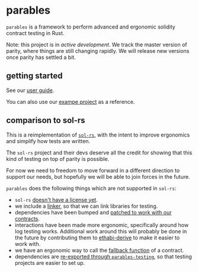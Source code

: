 # parables

`parables` is a framework to perform advanced and ergonomic solidity contract testing in Rust.

Note: this project is in _active development_. We track the master version of parity, where things
are still changing rapidly. We will release new versions once parity has settled a bit.

## getting started

See our [user guide](https://primablock.github.io/parables/).

You can also use our [exampe project](example) as a reference.

## comparison to sol-rs

This is a reimplementation of [`sol-rs`](https://github.com/paritytech/sol-rs), with the
intent to improve ergonomics and simplify how tests are written.

The `sol-rs` project and their devs deserve all the credit for showing that this kind of testing on
top of parity is possible.

For now we need to freedom to move forward in a different direction to support our needs, but
hopefully we will be able to join forces in the future.

`parables` does the following things which are not supported in `sol-rs`:

* `sol-rs` [doesn't have a license yet](https://github.com/paritytech/sol-rs/issues/35).
* we include a [linker](testing/linker.rs), so that we can link libraries for testing.
* dependencies have been bumped and [patched to work with our contracts](https://github.com/paritytech/ethabi/compare/master...PrimaBlock:next?expand=1).
* interactions have been made more ergonomic, specifically around how log testing works.
  Additional work around this will probably be done in the future by contributing them to [ethabi-derive](https://github.com/paritytech/ethabi/tree/master/derive) to make it easier to work with.
* we have an ergonomic way to call the [fallback function](https://github.com/PrimaBlock/parables/blob/master/testing/evm.rs#L158) of a contract.
* dependencies are [re-exported through `parables-testing`](testing/prelude.rs), so that testing projects are easier to set up.
